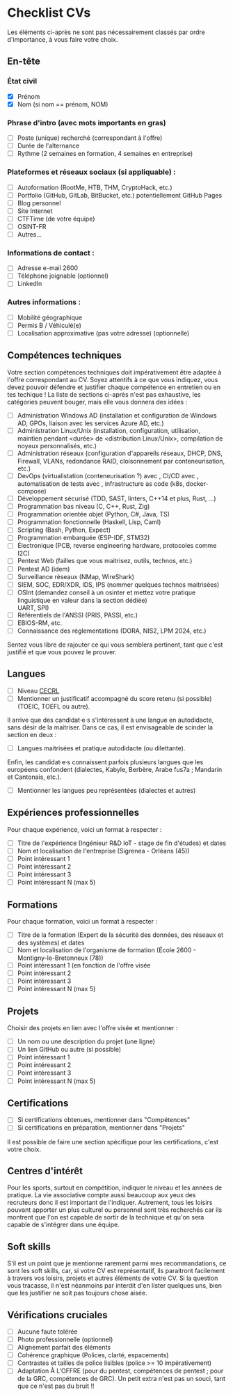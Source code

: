 # Checklist CVs

Les éléments ci-après ne sont pas nécessairement classés par ordre d'importance, à vous faire votre choix.

## En-tête

### État civil

- [X] Prénom  
- [X] Nom (si nom == prénom, NOM)  

### Phrase d'intro (avec mots importants en gras)

- [ ] Poste (unique) recherché (correspondant à l'offre)  
- [ ] Durée de l'alternance  
- [ ] Rythme (2 semaines en formation, 4 semaines en entreprise)  

### Plateformes et réseaux sociaux (si appliquable) :

- [ ] Autoformation (RootMe, HTB, THM, CryptoHack, etc.)  
- [ ] Portfolio (GitHub, GitLab, BitBucket, etc.) potentiellement GitHub Pages  
- [ ] Blog personnel  
- [ ] Site Internet  
- [ ] CTFTime (de votre équipe)  
- [ ] OSINT-FR
- [ ] Autres...

### Informations de contact :

- [ ] Adresse e-mail 2600  
- [ ] Téléphone joignable (optionnel)  
- [ ] LinkedIn  

### Autres informations :

- [ ] Mobilité géographique  
- [ ] Permis B / Véhiculé(e)  
- [ ] Localisation approximative (pas votre adresse) (optionnelle)  

## Compétences techniques

Votre section compétences techniques doit impérativement être adaptée
à l'offre correspondant au CV. Soyez attentifs à ce que vous indiquez, 
vous devez pouvoir défendre et justifier chaque compétence en entretien ou en
tes techique !
La liste de sections ci-après n'est pas exhaustive, les catégories peuvent
bouger, mais elle vous donnera des idées :  

- [ ] Administration Windows AD (installation et configuration de Windows AD,
    GPOs, liaison avec les services Azure AD, etc.)  
- [ ] Administration Linux/Unix (installation, configuration, utilisation,
    maintien pendant <durée> de <distribution Linux/Unix>, compilation de 
    noyaux personnalisés, etc.)  
- [ ] Administration réseaux (configuration d'appareils réseaux, DHCP, DNS,
    Firewall, VLANs, redondance RAID, cloisonnement par conteneurisation, etc.)  
- [ ] DevOps (virtualistation (conteneurisation ?) avec <technos>,
    CI/CD avec <technos>, automatisation de tests avec <technos>,
    infrastructure as code (k8s, docker-compose)  
- [ ] Développement sécurisé (TDD, SAST, linters, C++14 et plus, Rust, ...)  
- [ ] Programmation bas niveau (C, C++, Rust, Zig)  
- [ ] Programmation orientée objet (Python, C#, Java, TS)  
- [ ] Programmation fonctionnelle (Haskell, Lisp, Caml)  
- [ ] Scripting (Bash, Python, Expect)  
- [ ] Programmation embarquée (ESP-IDF, STM32)  
- [ ] Électronique (PCB, reverse engineering hardware, protocoles comme I2C)
- [ ] Pentest Web (failles que vous maitrisez, outils, technos, etc.)  
- [ ] Pentest AD (idem)  
- [ ] Surveillance réseaux (NMap, WireShark)
- [ ] SIEM, SOC, EDR/XDR, IDS, IPS (nommer quelques technos maitrisées)  
- [ ] OSInt (demandez conseil à un osinter et mettez votre pratique 
    linguistique en valeur dans la section dédiée)  
    UART, SPI)  
- [ ] Référentiels de l'ANSSI (PRIS, PASSI, etc.)  
- [ ] EBIOS-RM, etc.  
- [ ] Connaissance des réglementations (DORA, NIS2, LPM 2024, etc.)

Sentez vous libre de rajouter ce qui vous semblera pertinent, tant que c'est
justifié et que vous pouvez le prouver.  

## Langues

- [ ] Niveau [CECRL](https://www.coe.int/fr/web/common-european-framework-reference-languages/)  
- [ ] Mentionner un justificatif accompagné du score retenu (si possible)
    (TOEIC, TOEFL ou autre).  

Il arrive que des candidat·e·s s'intéressent à une langue en autodidacte,
sans désir de la maitriser. Dans ce cas, il est envisageable de scinder la 
section en deux :  

- [ ] Langues maitrisées et pratique autodidacte (ou dilettante).  

Enfin, les candidat·e·s connaissent parfois plusieurs langues que les européens 
confondent (dialectes, Kabyle, Berbère, Arabe fus7a ; 
Mandarin et Cantonais, etc.).  

- [ ] Mentionner les langues peu représentées (dialectes et autres)

## Expériences professionnelles

Pour chaque expérience, voici un format à respecter :  

- [ ] Titre de l'expérience (Ingénieur R&D IoT - stage de fin d'études) et dates  
- [ ] Nom et localisation de l'entreprise (Sigrenea - Orléans (45))  
- [ ] Point intéressant 1  
- [ ] Point intéressant 2  
- [ ] Point intéressant 3  
- [ ] Point intéressant N (max 5)  

## Formations

Pour chaque formation, voici un format à respecter :  

- [ ] Titre de la formation (Expert de la sécurité des données, des réseaux et des systèmes) et dates  
- [ ] Nom et localisation de l'organisme de formation (École 2600 - Montigny-le-Bretonneux (78))  
- [ ] Point intéressant 1 (en fonction de l'offre visée  
- [ ] Point intéressant 2  
- [ ] Point intéressant 3  
- [ ] Point intéressant N (max 5)  

## Projets

Choisir des projets en lien avec l'offre visée et mentionner :  

- [ ] Un nom ou une description du projet (une ligne)  
- [ ] Un lien GitHub ou autre (si possible)  
- [ ] Point intéressant 1  
- [ ] Point intéressant 2  
- [ ] Point intéressant 3  
- [ ] Point intéressant N (max 5)  

## Certifications

- [ ] Si certifications obtenues, mentionner dans "Compétences"
- [ ] Si certifications en préparation, mentionner dans "Projets"

Il est possible de faire une section spécifique pour les certifications,
c'est votre choix.  

## Centres d'intérêt

Pour les sports, surtout en compétition, indiquer le niveau et les années de 
pratique.
La vie associative compte aussi beaucoup aux yeux des recruteurs donc il est
important de l'indiquer.
Autrement, tous les loisirs pouvant apporter un plus culturel ou personnel sont
très recherchés car ils montrent que l'on est capable de sortir de la technique 
et qu'on sera capable de s'intégrer dans une équipe.  

## Soft skills

S'il est un point que je mentionne rarement parmi mes recommandations,
ce sont les soft skills, car, si votre CV est représentatif, ils paraitront
facilement à travers vos loisirs, projets et autres éléments de votre CV.
Si la question vous tracasse, il n'est néanmoins par interdit d'en lister
quelques uns, bien que les justifier ne soit pas toujours chose aisée.

## Vérifications cruciales

- [ ] Aucune faute tolérée  
- [ ] Photo professionnelle (optionnel)  
- [ ] Alignement parfait des éléments  
- [ ] Cohérence graphique (Polices, clarté, espacements)  
- [ ] Contrastes et tailles de police lisibles (police >= 10 impérativement)
- [ ] Adaptation À L'OFFRE (pour du pentest, compétences de pentest ;
    pour de la GRC, compétences de GRC). Un petit extra n'est pas un souci,
    tant que ce n'est pas du bruit !!
